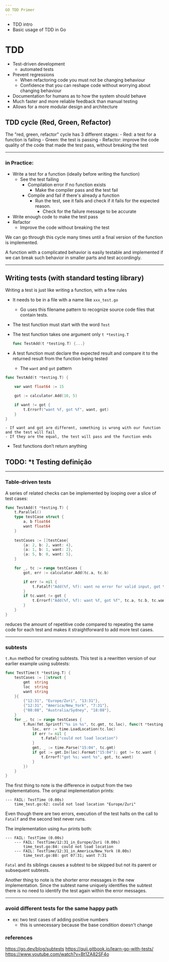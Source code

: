 ```yaml
---
GO TDD Primer
---
```


- TDD intro
- Basic usage of TDD in Go

# TDD
- Test-driven development
    - automated tests
- Prevent  regressions
    - When refactoring code you must not be changing behaviour
    -  Confidence that you can reshape code without worrying about changing behaviour
-  Documentation for humans as to how the system should behave
-  Much faster and more reliable feedback than manual testing
- Allows for a more modular design and architecture

## TDD cycle (Red, Green, Refactor)
The "red, green, refactor" cycle has 3 different stages:
    - Red: a test for a function is failing
    - Green: the test is passing
    - Refactor: improve the code quality of the code that made the test pass, without breaking the test
    
---
### in Practice:
-   Write a test for a function (ideally before writing the function)
    - See the test failing
        - Compilation error if no function exists
            - Make the compiler pass and the test fail
        - Compile and fail if there's already a function
            -  Run the test, see it fails and check if it fails for the expected reason.
                - Check for the failure message to be accurate
 -   Write enough code to make the test pass
-   Refactor
    - Improve the code without breaking the test

We can go through this cycle many times until a final version of the function is implemented.

A function with a complicated behavior is easily testable and implemented if we can break such behavior in smaller parts and test accordingly.

---
## Writing tests (with standard testing library)

Writing a test is just like writing a function, with a few rules

- It needs to be in a file with a name like `xxx_test.go`
    - Go uses this filename pattern to recognize source code files that contain tests.

- The test function must start with the word `Test`

- The test function takes one argument only `t *testing.T`
    ```go
    func TestAdd(t *testing.T) {...}
    ```

-  A test function must declare the expected result and compare it to the returned result from the function being tested
    - The `want` and `got` pattern

```go
func TestAdd(t *testing.T) {

    var want float64 := 15

    got := calculator.Add(10, 5)

    if want != got {
        t.Errorf("want %f, got %f", want, got)
    }
}
```
    - If want and got are different, something is wrong with our function and the test will fail
    - If they are the equal, the test will pass and the function ends 

- Test functions don’t return anything 

## TODO: *t Testing definição

--- 
### Table-driven tests
A series of related checks can be implemented by looping over a slice of test cases:

```go
func TestAdd(t *testing.T) {
    t.Parallel()
    type testCase struct {
        a, b float64
        want float64
    }
    
    testCases := []testCase{
        {a: 2, b: 2, want: 4},
        {a: 1, b: 1, want: 2},
        {a: 5, b: 0, want: 5},
    }

    for _, tc := range testCases {
        got, err := calculator.Add(tc.a, tc.b)

        if err != nil {
            t.Fatalf("Add(%f, %f): want no error for valid input, got %v", tc.a, tc.b, err)
        }
        if tc.want != got {
            t.Errorf("Add(%f, %f): want %f, got %f", tc.a, tc.b, tc.want, got)
        }
    }
}
```

reduces the amount of repetitive code compared to repeating the same code for each test and makes it straightforward to add more test cases.

--- 
 ### subtests
 `t.Run` method for creating subtests. This test is a rewritten version of our earlier example using subtests:

```go
func TestTime(t *testing.T) {
    testCases := []struct {
        gmt  string
        loc  string
        want string
    }{
        {"12:31", "Europe/Zuri", "13:31"},
        {"12:31", "America/New_York", "7:31"},
        {"08:08", "Australia/Sydney", "18:08"},
    }
    for _, tc := range testCases {
        t.Run(fmt.Sprintf("%s in %s", tc.gmt, tc.loc), func(t *testing.T) {
            loc, err := time.LoadLocation(tc.loc)
            if err != nil {
                t.Fatal("could not load location")
            }
            gmt, _ := time.Parse("15:04", tc.gmt)
            if got := gmt.In(loc).Format("15:04"); got != tc.want {
                t.Errorf("got %s; want %s", got, tc.want)
            }
        })
    }
}
```

The first thing to note is the difference in output from the two implementations. The original implementation prints:

```
--- FAIL: TestTime (0.00s)
    time_test.go:62: could not load location "Europe/Zuri"
```

Even though there are two errors, execution of the test halts on the call to `Fatalf` and the second test never runs.

The implementation using `Run` prints both:

```
--- FAIL: TestTime (0.00s)
    --- FAIL: TestTime/12:31_in_Europe/Zuri (0.00s)
        time_test.go:84: could not load location
    --- FAIL: TestTime/12:31_in_America/New_York (0.00s)
        time_test.go:88: got 07:31; want 7:31
```

`Fatal` and its siblings causes a subtest to be skipped but not its parent or subsequent subtests.

Another thing to note is the shorter error messages in the new implementation. Since the subtest name uniquely identifies the subtest there is no need to identify the test again within the error messages.

--- 
### avoid different tests for the same happy path
- ex: two test cases of adding positive numbers
    - this is unnecessary because the base condition doesn't change


### references
https://go.dev/blog/subtests
https://quii.gitbook.io/learn-go-with-tests/
https://www.youtube.com/watch?v=Bt1ZA82SF4o

